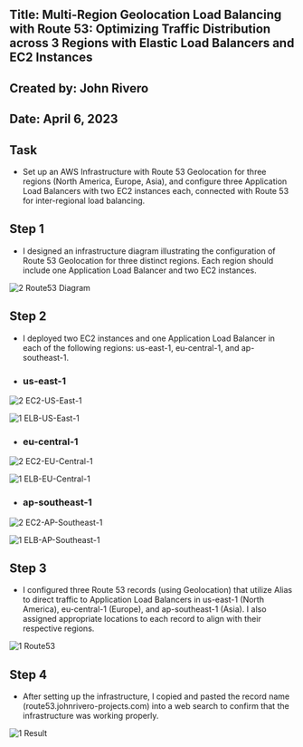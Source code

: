
## Title: Multi-Region Geolocation Load Balancing with Route 53: Optimizing Traffic Distribution across 3 Regions with Elastic Load Balancers and EC2 Instances

## Created by: John Rivero

## Date: April 6, 2023


## Task

- Set up an AWS Infrastructure with Route 53 Geolocation for three regions (North America, Europe, Asia), and configure three Application Load Balancers with two EC2 instances each, connected with Route 53 for inter-regional load balancing.


## Step 1

- I designed an infrastructure diagram illustrating the configuration of Route 53 Geolocation for three distinct regions. Each region should include one Application Load Balancer and two EC2 instances.

![2  Route53 Diagram](https://user-images.githubusercontent.com/81208412/230541868-ffcd4d47-8ef0-454c-b27a-31e5996578df.jpg)


## Step 2

- I deployed two EC2 instances and one Application Load Balancer in each of the following regions: us-east-1, eu-central-1, and ap-southeast-1.


- ### us-east-1

![2  EC2-US-East-1](https://user-images.githubusercontent.com/81208412/230542770-b2e63a3a-1ae1-4e31-9bce-af3715efcd49.jpg)

![1  ELB-US-East-1](https://user-images.githubusercontent.com/81208412/230542783-1ffeeafc-ee3d-410d-bb2f-a3bcd763f355.jpg)


- ### eu-central-1

![2  EC2-EU-Central-1](https://user-images.githubusercontent.com/81208412/230542898-2db4957a-2fdc-4aa5-ac7f-04869fb2f413.jpg)

![1  ELB-EU-Central-1](https://user-images.githubusercontent.com/81208412/230542906-8aba542d-5ff7-472a-855e-c514ada127dc.jpg)


- ### ap-southeast-1

![2  EC2-AP-Southeast-1](https://user-images.githubusercontent.com/81208412/230542943-6f5f47b6-894c-4441-a34e-e4c29f3e7b3b.jpg)

![1  ELB-AP-Southeast-1](https://user-images.githubusercontent.com/81208412/230542960-e6a9294e-2e31-4f59-bb91-3d2eea1577ca.jpg)



## Step 3

- I configured three Route 53 records (using Geolocation) that utilize Alias to direct traffic to Application Load Balancers in us-east-1 (North America), eu-central-1 (Europe), and ap-southeast-1 (Asia). I also assigned appropriate locations to each record to align with their respective regions.

![1  Route53](https://user-images.githubusercontent.com/81208412/230543142-1b0248a5-7a13-4f08-8118-e6887a90f415.jpg)



## Step 4

- After setting up the infrastructure, I copied and pasted the record name (route53.johnrivero-projects.com) into a web search to confirm that the infrastructure was working properly.

![1  Result](https://user-images.githubusercontent.com/81208412/230544557-4f4becbf-4b26-4266-8a60-ee6492511bcb.jpg)

